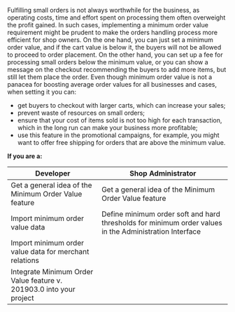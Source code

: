 Fulfilling small orders is not always worthwhile for the business, as operating costs, time and effort spent on processing them often overweight the profit gained. In such cases, implementing a minimum order value requirement might be prudent to make the orders handling process more efficient for shop owners. On the one hand, you can just set a minimum order value, and if the cart value is below it, the buyers will not be allowed to proceed to order placement. On the other hand, you can set up a fee for processing small orders below the minimum value, or you can show a message on the checkout recommending the buyers to add more items, but still let them place the order. Even though minimum order value is not a panacea for boosting average order values for all businesses and cases, when setting it you can:

* get buyers to checkout with larger carts, which can increase your sales;
* prevent waste of resources on small orders;
* ensure that your cost of items sold is not too high for each transaction, which in the long run can make your business more profitable;
* use this feature in the promotional campaigns, for example, you might want to offer free shipping for orders that are above the minimum value.

**If you are a:**

| Developer | Shop Administrator |
| --- |--- |
| Get a general idea of the Minimum Order Value feature | Get a general idea of the Minimum Order Value feature |
| Import minimum order value data | Define minimum order soft and hard thresholds for minimum order values in the Administration Interface |
| Import minimum order value data for merchant relations |
| Integrate Minimum Order Value feature v. 201903.0 into your project |


